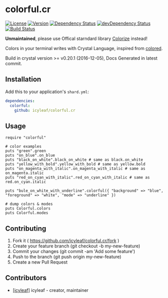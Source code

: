 # colorful.cr

[![License](https://img.shields.io/badge/license-MIT-green.svg)](https://github.com/icyleaf/colorful.cr/blob/master/LICENSE)
[![Version](https://img.shields.io/badge/version-0.1.0-green.svg)](https://github.com/icyleaf/colorful.cr)
[![Dependency Status](https://shards.rocks/badge/github/icyleaf/colorful.cr/status.svg)](https://shards.rocks/github/icyleaf/colorful.cr)
[![devDependency Status](https://shards.rocks/badge/github/icyleaf/colorful.cr/dev_status.svg)](https://shards.rocks/github/icyleaf/colorful.cr)
[![Build Status](https://travis-ci.org/icyleaf/colorful.cr.svg)](https://travis-ci.org/icyleaf/colorful.cr)

**Unmaintained**, please use Offical starndard library [Colorize](https://crystal-lang.org/api/0.22.0/Colorize.html) instead!

Colors in your terminal writes with Crystal Language, inspired from [colored](https://github.com/defunkt/colored).

Build in crystal version >= v0.20.1 (2016-12-05), Docs Generated in latest commit.

## Installation

Add this to your application's `shard.yml`:

```yaml
dependencies:
  colorful:
    github: icyleaf/colorful.cr
```

## Usage

```crystal
require "colorful"

# color examples
puts "green".green
puts "on_blue".on_blue
puts "black_on_white".black_on_white # same as black.on_white
puts "yellow_with_bold".yellow_with_bold # same as yellow.bold
puts "on_magenta_with_italic".on_magenta_with_italic # same as on_magenta.italic
puts "red_on_cyan_with_italic".red_on_cyan_with_italic # same as red.on_cyan.italic

puts "bule_on_white_with_underline".colorful({ "background" => "blue", "foreground" => "white", "mode" => "underline" })

# dump colors & modes
puts Colorful.colors
puts Colorful.modes
```

## Contributing

1. Fork it ( https://github.com/icyleaf/colorful.cr/fork )
2. Create your feature branch (git checkout -b my-new-feature)
3. Commit your changes (git commit -am 'Add some feature')
4. Push to the branch (git push origin my-new-feature)
5. Create a new Pull Request

## Contributors

- [[icyleaf]](https://github.com/icyleaf) icyleaf - creator, maintainer
